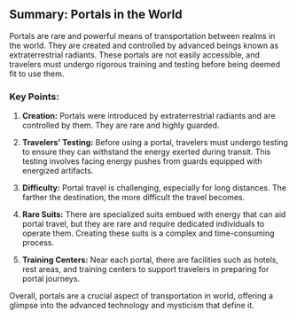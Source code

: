 ## Summary: Portals in the World

Portals are rare and powerful means of transportation between realms in the world. They are created and controlled by advanced beings known as extraterrestrial radiants. These portals are not easily accessible, and travelers must undergo rigorous training and testing before being deemed fit to use them.

### Key Points:

1. **Creation:** Portals were introduced by extraterrestrial radiants and are controlled by them. They are rare and highly guarded.

2. **Travelers' Testing:** Before using a portal, travelers must undergo testing to ensure they can withstand the energy exerted during transit. This testing involves facing energy pushes from guards equipped with energized artifacts.

3. **Difficulty:** Portal travel is challenging, especially for long distances. The farther the destination, the more difficult the travel becomes.

4. **Rare Suits:** There are specialized suits embued with energy that can aid portal travel, but they are rare and require dedicated individuals to operate them. Creating these suits is a complex and time-consuming process.

5. **Training Centers:** Near each portal, there are facilities such as hotels, rest areas, and training centers to support travelers in preparing for portal journeys.

Overall, portals are a crucial aspect of transportation in world, offering a glimpse into the advanced technology and mysticism that define it.
